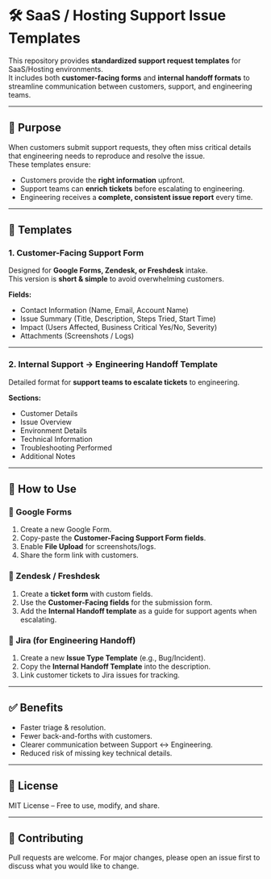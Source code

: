 # 🛠️ SaaS / Hosting Support Issue Templates

This repository provides **standardized support request templates** for SaaS/Hosting environments.  
It includes both **customer-facing forms** and **internal handoff formats** to streamline communication between customers, support, and engineering teams.

---

## 📌 Purpose
When customers submit support requests, they often miss critical details that engineering needs to reproduce and resolve the issue.  
These templates ensure:
- Customers provide the **right information** upfront.  
- Support teams can **enrich tickets** before escalating to engineering.  
- Engineering receives a **complete, consistent issue report** every time.  

---

## 📂 Templates

### 1. Customer-Facing Support Form
Designed for **Google Forms, Zendesk, or Freshdesk** intake.  
This version is **short & simple** to avoid overwhelming customers.

**Fields:**
- Contact Information (Name, Email, Account Name)  
- Issue Summary (Title, Description, Steps Tried, Start Time)  
- Impact (Users Affected, Business Critical Yes/No, Severity)  
- Attachments (Screenshots / Logs)  

---

### 2. Internal Support → Engineering Handoff Template
Detailed format for **support teams to escalate tickets** to engineering.

**Sections:**
- Customer Details  
- Issue Overview  
- Environment Details  
- Technical Information  
- Troubleshooting Performed  
- Additional Notes  

---

## 🚀 How to Use

### 🔹 Google Forms
1. Create a new Google Form.  
2. Copy-paste the **Customer-Facing Support Form fields**.  
3. Enable **File Upload** for screenshots/logs.  
4. Share the form link with customers.  

### 🔹 Zendesk / Freshdesk
1. Create a **ticket form** with custom fields.  
2. Use the **Customer-Facing fields** for the submission form.  
3. Add the **Internal Handoff template** as a guide for support agents when escalating.  

### 🔹 Jira (for Engineering Handoff)
1. Create a new **Issue Type Template** (e.g., Bug/Incident).  
2. Copy the **Internal Handoff Template** into the description.  
3. Link customer tickets to Jira issues for tracking.  

---

## ✅ Benefits
- Faster triage & resolution.  
- Fewer back-and-forths with customers.  
- Clearer communication between Support ↔ Engineering.  
- Reduced risk of missing key technical details.  

---

## 📄 License
MIT License – Free to use, modify, and share.  

---

## 🙌 Contributing
Pull requests are welcome. For major changes, please open an issue first to discuss what you would like to change.
